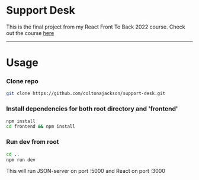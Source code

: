 # Support Desk

This is the final project from my React Front To Back 2022 course. Check out the course [here](https://www.udemy.com/course/react-front-to-back-2022/)

---

# Usage

### Clone repo

```bash
git clone https://github.com/coltonajackson/support-desk.git
```

### Install dependencies for both root directory and 'frontend'

```bash
npm install
cd frontend && npm install
```

### Run dev from root

```bash
cd ..
npm run dev
```

This will run JSON-server on port :5000 and React on port :3000
